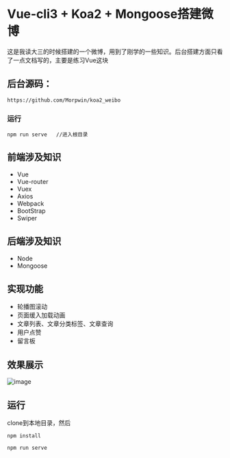 # Vue-cli3 + Koa2 + Mongoose搭建微博

这是我读大三的时候搭建的一个微博，用到了刚学的一些知识。后台搭建方面只看了一点文档写的，主要是练习Vue这块

## 后台源码：

    https://github.com/Morpwin/koa2_weibo
    
### 运行

    npm run serve   //进入根目录

## 前端涉及知识

- Vue
- Vue-router
- Vuex
- Axios
- Webpack
- BootStrap
- Swiper

## 后端涉及知识

- Node
- Mongoose

## 实现功能

- 轮播图滚动
- 页面缓入加载动画
- 文章列表、文章分类标签、文章查询
- 用户点赞
- 留言板

## 效果展示

![image](http://121.40.244.57/image/blog.png)

## 运行

clone到本地目录，然后

    npm install 
    
    npm run serve